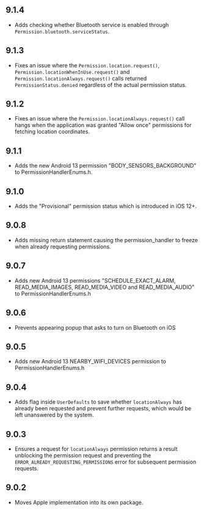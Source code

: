 ## 9.1.4

- Adds checking whether Bluetooth service is enabled through `Permission.bluetooth.serviceStatus`.

## 9.1.3

- Fixes an issue where the `Permission.location.request()`, `Permission.locationWhenInUse.request()` and `Permission.locationAlways.request()` calls returned `PermissionStatus.denied` regardless of the actual permission status.

## 9.1.2

- Fixes an issue where the `Permission.locationAlways.request()` call hangs when the application was granted "Allow once" permissions for fetching location coordinates.

## 9.1.1

- Adds the new Android 13 permission "BODY_SENSORS_BACKGROUND" to PermissionHandlerEnums.h.

## 9.1.0

- Adds the "Provisional" permission status which is introduced in iOS 12+.

## 9.0.8

- Adds missing return statement causing the permission_handler to freeze when already requesting permissions.

## 9.0.7

- Adds new Android 13 permissions "SCHEDULE_EXACT_ALARM, READ_MEDIA_IMAGES, READ_MEDIA_VIDEO and READ_MEDIA_AUDIO" to PermissionHandlerEnums.h

## 9.0.6

- Prevents appearing popup that asks to turn on Bluetooth on iOS

## 9.0.5

- Adds new Android 13 NEARBY_WIFI_DEVICES permission to PermissionHandlerEnums.h

## 9.0.4

- Adds flag inside `UserDefaults` to save whether `locationAlways` has already been requested and prevent further requests, which would be left unanswered by the system.

## 9.0.3

- Ensures a request for `locationAlways` permission returns a result unblocking the permission request and preventing the `ERROR_ALREADY_REQUESTING_PERMISSIONS` error for subsequent permission requests.

## 9.0.2

- Moves Apple implementation into its own package.
